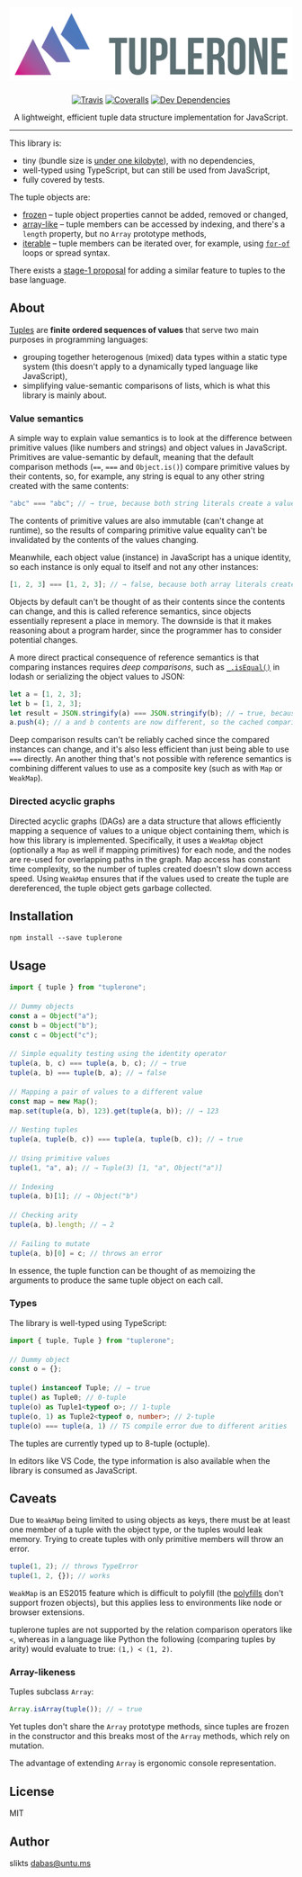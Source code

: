 <h1 align="center"><a href="https://github.com/slikts/tuplerone"><img width="550" src="https://raw.githubusercontent.com/slikts/tuplerone/master/logo.svg?sanitize=true" alt="tuplerone"></a></h1>

<p align="center">
  <a href="https://travis-ci.org/slikts/tuplerone"><img src="https://img.shields.io/travis/slikts/tuplerone.svg" alt="Travis"></a>
  <a href="https://coveralls.io/github/slikts/tuplerone"><img src="https://img.shields.io/coveralls/slikts/tuplerone.svg" alt="Coveralls"></a>
  <a href="https://david-dm.org/slikts/tuplerone?type=dev"><img src="https://david-dm.org/slikts/tuplerone/dev-status.svg" alt="Dev Dependencies"></a>
</p>

<p align="center">A lightweight, efficient tuple data structure implementation for JavaScript.</p>

***

This library is:
* tiny (bundle size is [under one kilobyte][tiny]), with no dependencies,
* well-typed using TypeScript, but can still be used from JavaScript,
* fully covered by tests.

The tuple objects are:
* [frozen] – tuple object properties cannot be added, removed or changed,
* [array-like] – tuple members can be accessed by indexing, and there's a `length` property, but no `Array` prototype methods,
* [iterable] – tuple members can be iterated over, for example, using [`for-of`][for-of] loops or spread syntax.

There exists a [stage-1 proposal][composite] for adding a similar feature to tuples to the base language.

## About

[Tuples] are **finite ordered sequences of values** that serve two main purposes in programming languages:
* grouping together heterogenous (mixed) data types within a static type system (this doesn't apply to a dynamically typed language like JavaScript),
* simplifying value-semantic comparisons of lists, which is what this library is mainly about.

### Value semantics

A simple way to explain value semantics is to look at the difference between primitive values (like numbers and strings) and object values in JavaScript. Primitives are value-semantic by default, 
meaning that the default comparison methods (`==`, `===` and `Object.is()`) compare primitive values by their contents, so, for example, any string is equal to any other string created with the same contents:

```js
"abc" === "abc"; // → true, because both string literals create a value with the same contents
```

The contents of primitive values are also immutable (can't change at runtime), so the results of comparing primitive value equality can't be invalidated by the contents of the values changing.

Meanwhile, each object value (instance) in JavaScript has a unique identity, so each instance is only equal to itself and not any other instances:
```js
[1, 2, 3] === [1, 2, 3]; // → false, because both array literals create separate array instances
```

Objects by default can't be thought of as their contents since the contents can change, and this is called reference semantics, since objects essentially represent a place in memory. The downside is that it makes reasoning about a program harder, since the programmer has to consider potential changes.

A more direct practical consequence of reference semantics is that comparing instances requires *deep comparisons*, such as [`_.isEqual()`][isEqual] in lodash or serializing the object values to JSON:
```js
let a = [1, 2, 3];
let b = [1, 2, 3];
let result = JSON.stringify(a) === JSON.stringify(b); // → true, because it's a deep comparison
a.push(4); // a and b contents are now different, so the cached comparison result is invalid
```
Deep comparison results can't be reliably cached since the compared instances can change, and it's also less efficient than just being able to use `===` directly. An another thing that's not possible with reference semantics is combining different values to use as a composite key (such as with `Map` or `WeakMap`).

### Directed acyclic graphs

Directed acyclic graphs (DAGs) are a data structure that allows efficiently mapping a sequence of values to a unique object containing them, which is how this library is implemented. Specifically, it uses a `WeakMap` object (optionally a `Map` as well if mapping primitives) for each node, and the nodes are re-used for overlapping paths in the graph. Map access has constant time complexity, so the number of tuples created doesn't slow down access speed. Using `WeakMap` ensures that if the values used to create the tuple are dereferenced, the tuple object gets garbage collected.

## Installation

```
npm install --save tuplerone
```

## Usage

```javascript
import { tuple } from "tuplerone";

// Dummy objects
const a = Object("a");
const b = Object("b");
const c = Object("c");

// Simple equality testing using the identity operator
tuple(a, b, c) === tuple(a, b, c); // → true
tuple(a, b) === tuple(b, a); // → false

// Mapping a pair of values to a different value 
const map = new Map();
map.set(tuple(a, b), 123).get(tuple(a, b)); // → 123

// Nesting tuples
tuple(a, tuple(b, c)) === tuple(a, tuple(b, c)); // → true

// Using primitive values
tuple(1, "a", a); // → Tuple(3) [1, "a", Object("a")]

// Indexing
tuple(a, b)[1]; // → Object("b")

// Checking arity
tuple(a, b).length; // → 2

// Failing to mutate
tuple(a, b)[0] = c; // throws an error
```

In essence, the tuple function can be thought of as memoizing the arguments to produce the same tuple object on each call.

### Types

The library is well-typed using TypeScript:

```typescript
import { tuple, Tuple } from "tuplerone";

// Dummy object
const o = {};

tuple() instanceof Tuple; // → true
tuple() as Tuple0; // 0-tuple
tuple(o) as Tuple1<typeof o>; // 1-tuple
tuple(o, 1) as Tuple2<typeof o, number>; // 2-tuple
tuple(o) === tuple(a, 1) // TS compile error due to different arities
```

The tuples are currently typed up to 8-tuple (octuple).

In editors like VS Code, the type information is also available when the library is consumed as JavaScript.

## Caveats

Due to `WeakMap` being limited to using objects as keys, there must be at least one member of a tuple with the object type, or the tuples would leak memory. Trying to create tuples with only primitive members will throw an error.

```typescript
tuple(1, 2); // throws TypeError
tuple(1, 2, {}); // works
```

`WeakMap` is an ES2015 feature which is difficult to polyfill (the [polyfills][polyfill] don't support frozen objects), but this applies less to environments like node or browser extensions.

tuplerone tuples are not supported by the relation comparison operators like `<`, whereas in a language like Python the following (comparing tuples by arity) would evaluate to true: `(1,) < (1, 2)`.

### Array-likeness

Tuples subclass `Array`:

```typescript
Array.isArray(tuple()); // → true
```

Yet tuples don't share the `Array` prototype methods, since tuples are frozen in the constructor and this breaks most of the `Array` methods, which rely on mutation.

The advantage of extending `Array` is ergonomic console representation.


## License

MIT

## Author

slikts <dabas@untu.ms>

[WeakMap]: https://developer.mozilla.org/en-US/docs/Web/JavaScript/Reference/Global_Objects/WeakMap
[Map]: https://developer.mozilla.org/en-US/docs/Web/JavaScript/Reference/Global_Objects/Map
[tuples]: https://en.wiktionary.org/wiki/tuple
[isEqual]: https://lodash.com/docs/4.17.10#isEqual
[frozen]: https://developer.mozilla.org/en-US/docs/Web/JavaScript/Reference/Global_Objects/Object/freeze
[composite]: https://github.com/bmeck/proposal-richer-keys/tree/master/compositeKey
[iterable]: https://developer.mozilla.org/en-US/docs/Web/JavaScript/Reference/Iteration_protocols#The_iterable_protocol
[tuple]: https://en.wiktionary.org/wiki/tuple
[array-like]: https://developer.mozilla.org/en-US/docs/Web/JavaScript/Guide/Indexed_collections#Working_with_array-like_objects
[for-of]: https://developer.mozilla.org/en-US/docs/Web/JavaScript/Reference/Statements/for...of
[tiny]: https://bundlephobia.com/result?p=tuplerone
[polyfill]: https://github.com/medikoo/es6-weak-map#readme
[value semantics]: https://en.wikipedia.org/wiki/Value_semantics
[value types]: https://en.wikipedia.org/wiki/Value_type_and_reference_type
[isEqual]: https://lodash.com/docs/#isEqual
